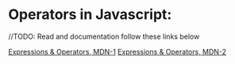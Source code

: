 # Operators in Javascript:


//TODO: Read and documentation follow these links below

[Expressions & Operators, MDN-1](https://developer.mozilla.org/en-US/docs/Web/JavaScript/Guide/Expressions_and_Operators)
[Expressions & Operators, MDN-2](https://developer.mozilla.org/en-US/docs/Web/JavaScript/Reference/Operators)